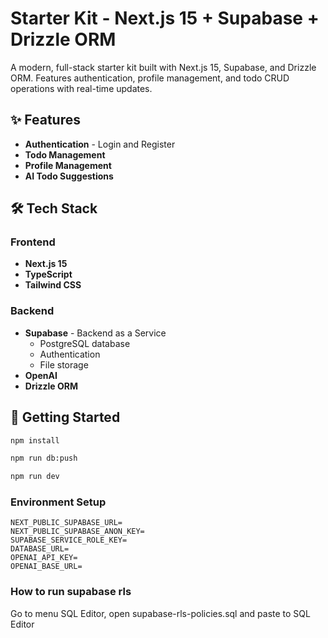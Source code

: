 # Starter Kit - Next.js 15 + Supabase + Drizzle ORM

A modern, full-stack starter kit built with Next.js 15, Supabase, and Drizzle ORM. Features authentication, profile management, and todo CRUD operations with real-time updates.

## ✨ Features
- **Authentication** - Login and Register
- **Todo Management**
- **Profile Management**
- **AI Todo Suggestions**

## 🛠️ Tech Stack

### Frontend
- **Next.js 15**
- **TypeScript**
- **Tailwind CSS**

### Backend
- **Supabase** - Backend as a Service
  - PostgreSQL database
  - Authentication
  - File storage
- **OpenAI**
- **Drizzle ORM**

## 🚀 Getting Started

```bash
npm install

npm run db:push

npm run dev
```

### Environment Setup

```env
NEXT_PUBLIC_SUPABASE_URL=
NEXT_PUBLIC_SUPABASE_ANON_KEY=
SUPABASE_SERVICE_ROLE_KEY=
DATABASE_URL=
OPENAI_API_KEY=
OPENAI_BASE_URL=
```

### How to run supabase rls

Go to menu SQL Editor, open supabase-rls-policies.sql and paste to SQL Editor
